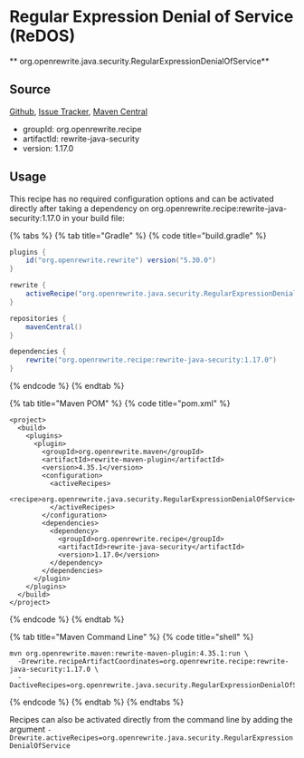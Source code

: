 # Regular Expression Denial of Service (ReDOS)

** org.openrewrite.java.security.RegularExpressionDenialOfService**

## Source

[Github](https://github.com/openrewrite/rewrite-java-security), [Issue Tracker](https://github.com/openrewrite/rewrite-java-security/issues), [Maven Central](https://search.maven.org/artifact/org.openrewrite.recipe/rewrite-java-security/1.17.0/jar)

* groupId: org.openrewrite.recipe
* artifactId: rewrite-java-security
* version: 1.17.0


## Usage

This recipe has no required configuration options and can be activated directly after taking a dependency on org.openrewrite.recipe:rewrite-java-security:1.17.0 in your build file:

{% tabs %}
{% tab title="Gradle" %}
{% code title="build.gradle" %}
```groovy
plugins {
    id("org.openrewrite.rewrite") version("5.30.0")
}

rewrite {
    activeRecipe("org.openrewrite.java.security.RegularExpressionDenialOfService")
}

repositories {
    mavenCentral()
}

dependencies {
    rewrite("org.openrewrite.recipe:rewrite-java-security:1.17.0")
}
```
{% endcode %}
{% endtab %}

{% tab title="Maven POM" %}
{% code title="pom.xml" %}
```markup
<project>
  <build>
    <plugins>
      <plugin>
        <groupId>org.openrewrite.maven</groupId>
        <artifactId>rewrite-maven-plugin</artifactId>
        <version>4.35.1</version>
        <configuration>
          <activeRecipes>
            <recipe>org.openrewrite.java.security.RegularExpressionDenialOfService</recipe>
          </activeRecipes>
        </configuration>
        <dependencies>
          <dependency>
            <groupId>org.openrewrite.recipe</groupId>
            <artifactId>rewrite-java-security</artifactId>
            <version>1.17.0</version>
          </dependency>
        </dependencies>
      </plugin>
    </plugins>
  </build>
</project>
```
{% endcode %}
{% endtab %}

{% tab title="Maven Command Line" %}
{% code title="shell" %}
```shell
mvn org.openrewrite.maven:rewrite-maven-plugin:4.35.1:run \
  -Drewrite.recipeArtifactCoordinates=org.openrewrite.recipe:rewrite-java-security:1.17.0 \
  -DactiveRecipes=org.openrewrite.java.security.RegularExpressionDenialOfService
```
{% endcode %}
{% endtab %}
{% endtabs %}

Recipes can also be activated directly from the command line by adding the argument `-Drewrite.activeRecipes=org.openrewrite.java.security.RegularExpressionDenialOfService`
